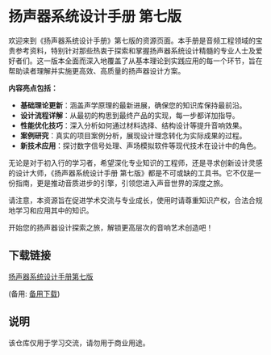 # 扬声器系统设计手册 第七版

欢迎来到《扬声器系统设计手册》第七版的资源页面。本手册是音频工程领域的宝贵参考资料，特别针对那些热衷于探索和掌握扬声器系统设计精髓的专业人士及爱好者们。这一版本全面而深入地覆盖了从基本理论到实践应用的每一个环节，旨在帮助读者理解并实施更高效、高质量的扬声器设计方案。

**内容亮点包括：**
- **基础理论更新**：涵盖声学原理的最新进展，确保您的知识库保持最前沿。
- **设计流程详解**：从最初的构思到最终产品的实现，每一步都详加指导。
- **性能优化技巧**：深入分析如何通过材料选择、结构设计等提升音响效果。
- **案例研究**：真实的项目案例分析，展现设计理念转化为实际成果的过程。
- **新技术应用**：探讨数字信号处理、声场模拟软件等现代技术在设计中的角色。

无论是对于初入行的学习者，希望深化专业知识的工程师，还是寻求创新设计灵感的设计大师，《扬声器系统设计手册 第七版》都是不可或缺的工具书。它不仅是一份指南，更是推动音质进步的引擎，引领您进入声音世界的深度之旅。

请注意，本资源旨在促进学术交流与专业成长，使用时请尊重知识产权，合法合规地学习和应用其中的知识。

开始您的扬声器设计探索之旅，解锁更高层次的音响艺术创造吧！

## 下载链接
[扬声器系统设计手册第七版](https://pan.quark.cn/s/8583c2d0a48b) 

(备用: [备用下载](https://pan.baidu.com/s/1kvQef5Tdtzq2Y6TjCXOgqg?pwd=1234))

## 说明

该仓库仅用于学习交流，请勿用于商业用途。
